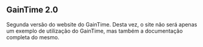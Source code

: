 ## GainTime 2.0
Segunda versão do website do GainTime. Desta vez, o site não será apenas um exemplo de utilização do GainTime, mas também a documentação completa do mesmo.
